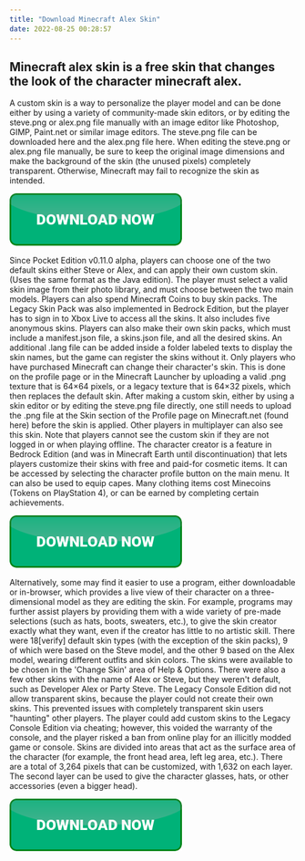 ```yaml
---
title: "Download Minecraft Alex Skin"
date: 2022-08-25 00:28:57
---
```


## Minecraft alex skin is a free skin that changes the look of the character minecraft alex.

A custom skin is a way to personalize the player model and can be done either by using a variety of community-made skin editors, or by editing the steve.png or alex.png file manually with an image editor like Photoshop, GIMP, Paint.net or similar image editors. The steve.png file can be downloaded here and the alex.png file here. When editing the steve.png or alex.png file manually, be sure to keep the original image dimensions and make the background of the skin (the unused pixels) completely transparent. Otherwise, Minecraft may fail to recognize the skin as intended.

[![button](https://github.com/minecraftbay/minecraftbay.github.io/blob/main/dlbutton.png?raw=true)](https://minecraftsync.com/download-minecraft-skin)


Since Pocket Edition v0.11.0 alpha, players can choose one of the two default skins either Steve or Alex, and can apply their own custom skin. (Uses the same format as the Java edition). The player must select a valid skin image from their photo library, and must choose between the two main models. Players can also spend Minecraft Coins to buy skin packs. The Legacy Skin Pack was also implemented in Bedrock Edition, but the player has to sign in to Xbox Live to access all the skins. It also includes five anonymous skins. Players can also make their own skin packs, which must include a manifest.json file, a skins.json file, and all the desired skins. An additional .lang file can be added inside a folder labeled texts to display the skin names, but the game can register the skins without it.
Only players who have purchased Minecraft can change their character's skin. This is done on the profile page or in the Minecraft Launcher by uploading a valid .png texture that is 64×64 pixels, or a legacy texture that is 64×32 pixels, which then replaces the default skin.
After making a custom skin, either by using a skin editor or by editing the steve.png file directly, one still needs to upload the .png file at the Skin section of the Profile page on Minecraft.net (found here) before the skin is applied. Other players in multiplayer can also see this skin. Note that players cannot see the custom skin if they are not logged in or when playing offline.
The character creator is a feature in Bedrock Edition (and was in Minecraft Earth until discontinuation) that lets players customize their skins with free and paid-for cosmetic items. It can be accessed by selecting the character profile button on the main menu. It can also be used to equip capes. Many clothing items cost Minecoins (Tokens on PlayStation 4), or can be earned by completing certain achievements.

[![button](https://github.com/minecraftbay/minecraftbay.github.io/blob/main/dlbutton.png?raw=true)](https://minecraftsync.com/download-minecraft-skin)


Alternatively, some may find it easier to use a program, either downloadable or in-browser, which provides a live view of their character on a three-dimensional model as they are editing the skin. For example, programs may further assist players by providing them with a wide variety of pre-made selections (such as hats, boots, sweaters, etc.), to give the skin creator exactly what they want, even if the creator has little to no artistic skill.
There were 18[verify] default skin types (with the exception of the skin packs), 9 of which were based on the Steve model, and the other 9 based on the Alex model, wearing different outfits and skin colors. The skins were available to be chosen in the 'Change Skin' area of Help & Options. There were also a few other skins with the name of Alex or Steve, but they weren't default, such as Developer Alex or Party Steve. The Legacy Console Edition did not allow transparent skins, because the player could not create their own skins. This prevented issues with completely transparent skin users "haunting" other players. The player could add custom skins to the Legacy Console Edition via cheating; however, this voided the warranty of the console, and the player risked a ban from online play for an illicitly modded game or console.
Skins are divided into areas that act as the surface area of the character (for example, the front head area, left leg area, etc.). There are a total of 3,264 pixels that can be customized, with 1,632 on each layer. The second layer can be used to give the character glasses, hats, or other accessories (even a bigger head).


[![button](https://github.com/minecraftbay/minecraftbay.github.io/blob/main/dlbutton.png?raw=true)](https://minecraftsync.com/download-minecraft-skin)
